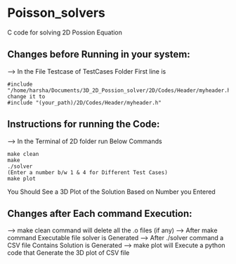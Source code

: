# Poisson_solvers
C code for solving 2D Possion Equation


## Changes before Running in your system:

--> In the File Testcase of TestCases Folder First line is

    #include "/home/harsha/Documents/3D_2D_Possion_solver/2D/Codes/Header/myheader.h"
    change it to 
    #include "(your_path)/2D/Codes/Header/myheader.h"

## Instructions for running the Code:

--> In the Terminal of 2D folder run Below Commands

    make clean
    make
    ./solver
    (Enter a number b/w 1 & 4 for Different Test Cases)
    make plot

You Should See a 3D Plot of the Solution Based on Number you Entered

## Changes after Each command Execution:

--> make clean command will delete all the .o files (if any)
--> After make command Executable file solver is Generated
--> After ./solver command a CSV file Contains Solution is Generated
--> make plot will Execute a python code that Generate the 3D plot of CSV file
    
